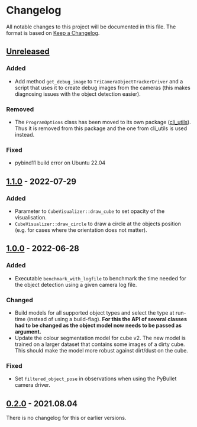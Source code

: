 # Changelog

All notable changes to this project will be documented in this file.
The format is based on [Keep a Changelog](https://keepachangelog.com/en/1.0.0/).

## [Unreleased]
### Added
- Add method `get_debug_image` to `TriCameraObjectTrackerDriver` and a script
  that uses it to create debug images from the cameras (this makes diagnosing
  issues with the object detection easier).

### Removed
- The `ProgramOptions` class has been moved to its own package
  ([cli_utils](https://github.com/MPI-IS/cli_utils)).  Thus it is removed from
  this package and the one from cli_utils is used instead.

### Fixed
- pybind11 build error on Ubuntu 22.04


## [1.1.0] - 2022-07-29
### Added
- Parameter to `CubeVisualizer::draw_cube` to set opacity of the visualisation.
- `CubeVisualizer::draw_circle` to draw a circle at the objects position (e.g.
  for cases where the orientation does not matter).

## [1.0.0] - 2022-06-28
### Added
- Executable `benchmark_with_logfile` to benchmark the time needed for the
  object detection using a given camera log file.

### Changed
- Build models for all supported object types and select the type at run-time
  (instead of using a build-flag).  **For this the API of several classes had to
  be changed as the object model now needs to be passed as argument.**
- Update the colour segmentation model for cube v2.  The new model is trained on
  a larger dataset that contains some images of a dirty cube.  This should make
  the model more robust against dirt/dust on the cube.

### Fixed
- Set `filtered_object_pose` in observations when using the PyBullet camera
  driver.


## [0.2.0] - 2021.08.04

There is no changelog for this or earlier versions.


[Unreleased]: https://github.com/open-dynamic-robot-initiative/trifinger_object_tracking/compare/v1.1.0...HEAD
[1.1.0]: https://github.com/open-dynamic-robot-initiative/trifinger_object_tracking/compare/v1.0.0...v1.1.0
[1.0.0]: https://github.com/open-dynamic-robot-initiative/trifinger_object_tracking/compare/v0.2.0...v1.0.0
[0.2.0]: https://github.com/open-dynamic-robot-initiative/trifinger_object_tracking/releases/tag/v0.2.0
